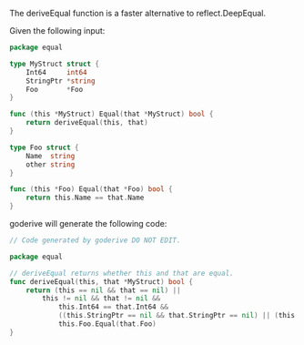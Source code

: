 The deriveEqual function is a faster alternative to reflect.DeepEqual.

Given the following input:

```go
package equal

type MyStruct struct {
	Int64     int64
	StringPtr *string
	Foo       *Foo
}

func (this *MyStruct) Equal(that *MyStruct) bool {
	return deriveEqual(this, that)
}

type Foo struct {
	Name  string
	other string
}

func (this *Foo) Equal(that *Foo) bool {
	return this.Name == that.Name
}
```

goderive will generate the following code:

```go
// Code generated by goderive DO NOT EDIT.

package equal

// deriveEqual returns whether this and that are equal.
func deriveEqual(this, that *MyStruct) bool {
	return (this == nil && that == nil) ||
		this != nil && that != nil &&
			this.Int64 == that.Int64 &&
			((this.StringPtr == nil && that.StringPtr == nil) || (this.StringPtr != nil && that.StringPtr != nil && *(this.StringPtr) == *(that.StringPtr))) &&
			this.Foo.Equal(that.Foo)
}
```
